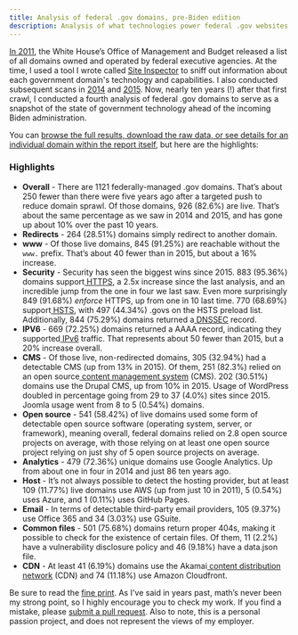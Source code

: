 ```yaml
---
title: Analysis of federal .gov domains, pre-Biden edition
description: Analysis of what technologies power federal .gov websites - 2021 edition.
---
```


[In 2011](https://ben.balter.com/2011/09/07/analysis-of-federal-executive-domains/), the White House’s Office of Management and Budget released a list of all domains owned and operated by federal executive agencies. At the time, I used a tool I wrote called [Site Inspector](https://github.com/benbalter/Site-Inspector) to sniff out information about each government domain's technology and capabilities. I also conducted subsequent scans in [2014](https://ben.balter.com/2014/07/07/analysis-of-federal-executive-domains-part-deux/) and [2015](https://ben.balter.com/2015/05/11/third-analysis-of-federal-executive-dotgovs/). Now, nearly ten years (!) after that first crawl, I conducted a fourth analysis of federal .gov domains to serve as a snapshot of the state of government technology ahead of the incoming Biden administration.

You can [browse the full results, download the raw data, or see details for an individual domain within the report itself](https://ben.balter.com/2021-analysis-of-federal-dotgov-domains/), but here are the highlights:

### Highlights

* **Overall** - There are 1121 federally-managed .gov domains. That’s about 250 fewer than there were five years ago after a targeted push to reduce domain sprawl. Of those domains, 926 (82.6%) are live. That’s about the same percentage as we saw in 2014 and 2015, and has gone up about 10% over the past 10 years.
* **Redirects** - 264 (28.51%) domains simply redirect to another domain.
* **www** - Of those live domains, 845 (91.25%) are reachable without the `www.` prefix. That’s about 40 fewer than in 2015, but about a 16% increase.
* **Security** - Security has seen the biggest wins since 2015. 883 (95.36%) domains support[ HTTPS](https://en.wikipedia.org/wiki/HTTPS), a 2.5x increase since the last analysis, and an incredible jump from the one in four we last saw. Even more surprisingly 849 (91.68%) *enforce* HTTPS, up from one in 10 last time. 770 (68.69%) support[ HSTS](https://en.wikipedia.org/wiki/HTTP_Strict_Transport_Security), with 497 (44.34%) .govs on the HSTS preload list. Additionally, 844 (75.29%) domains returned a[ DNSSEC](https://en.wikipedia.org/wiki/Domain_Name_System_Security_Extensions) record.
* **IPV6** - 669 (72.25%) domains returned a AAAA record, indicating they supported[ IPv6](https://en.wikipedia.org/wiki/IPv6) traffic. That represents about 50 fewer than 2015, but a 20% increase overall.
* **CMS** - Of those live, non-redirected domains, 305 (32.94%) had a detectable CMS (up from 13% in 2015). Of them, 251 (82.3%) relied on an open source[ content management system](https://en.wikipedia.org/wiki/Content_management_system) (CMS). 202 (30.51%) domains use the Drupal CMS, up from 10% in 2015. Usage of WordPress doubled in percentage going from 29 to 37 (4.0%) sites since 2015. Joomla usage went from 8 to 5 (0.54%) domains.
* **Open source** - 541 (58.42%) of live domains used some form of detectable open source software (operating system, server, or framework), meaning overall, federal domains relied on 2.8 open source projects on average, with those relying on at least one open source project relying on just shy of 5 open source projects on average.
* **Analytics** - 479 (72.36%) unique domains use Google Analytics. Up from about one in four in 2014 and just 86 ten years ago.
* **Host** - It’s not always possible to detect the hosting provider, but at least 109 (11.77%) live domains use AWS (up from just 10 in 2011), 5 (0.54%) uses Azure, and 1 (0.11%) uses GitHub Pages.
* **Email** - In terms of detectable third-party email providers, 105 (9.37%) use Office 365 and 34 (3.03%) use GSuite.
* **Common files** - 501 (75.68%) domains return proper 404s, making it possible to check for the existence of certain files. Of them, 11 (2.2%) have a vulnerability disclosure policy and 46 (9.18%) have a data.json file.
* **CDN** - At least 41 (6.19%) domains use the Akamai[ content distribution network](https://en.wikipedia.org/wiki/Content_delivery_network) (CDN) and 74 (11.18%) use Amazon Cloudfront.

Be sure to read the [fine print](https://ben.balter.com/2021-analysis-of-federal-dotgov-domains/fine-print/). As I've said in years past, math’s never been my strong point, so I highly encourage you to check my work. If you find a mistake, please [submit a pull request](https://github.com/benbalter/2021-analysis-of-federal-dotgov-domains). Also to note, this is a personal passion project, and does not represent the views of my employer.
